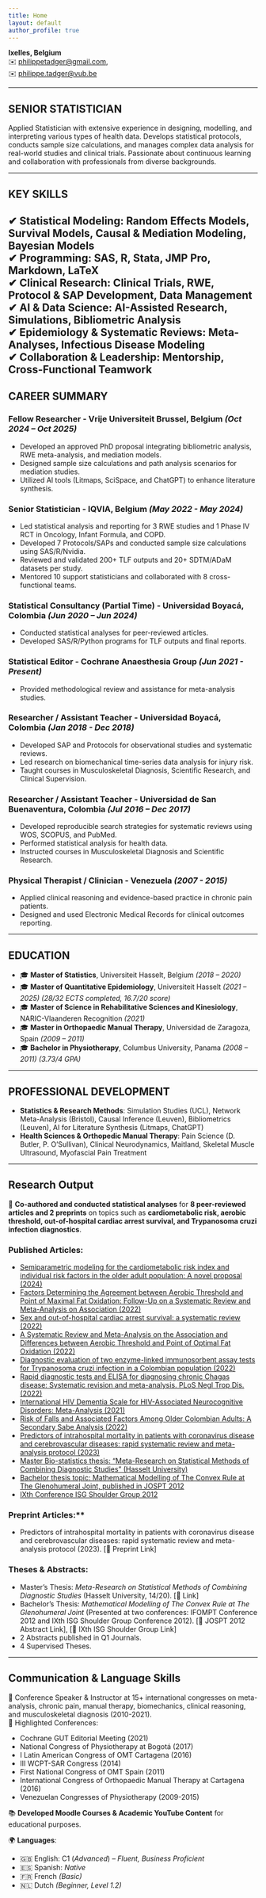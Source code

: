 ```yaml
---
title: Home
layout: default
author_profile: true
---
```

 
**Ixelles, Belgium**  
✉️ <a href="&#109;&#97;&#105;&#108;&#116;&#111;&#58;&#112;&#104;&#105;&#108;&#105;&#112;&#112;&#101;&#116;&#97;&#100;&#103;&#101;&#114;&#64;&#103;&#109;&#97;&#105;&#108;&#46;&#99;&#111;&#109;">philippetadger@gmail.com</a>,  
✉️ <a href="&#109;&#97;&#105;&#108;&#116;&#111;&#58;&#112;&#104;&#105;&#108;&#105;&#112;&#112;&#101;&#46;&#116;&#97;&#100;&#103;&#101;&#114;&#64;&#118;&#117;&#98;&#46;&#98;&#101;">philippe.tadger@vub.be</a>

---

## **SENIOR STATISTICIAN**
Applied Statistician with extensive experience in designing, modelling, and interpreting various types of health data. Develops statistical protocols, conducts sample size calculations, and manages complex data analysis for real-world studies and clinical trials. Passionate about continuous learning and collaboration with professionals from diverse backgrounds.

---

## **KEY SKILLS**
✔ **Statistical Modeling**: Random Effects Models, Survival Models, Causal & Mediation Modeling, Bayesian Models  
✔ **Programming**: SAS, R, Stata, JMP Pro, Markdown, LaTeX  
✔ **Clinical Research**: Clinical Trials, RWE, Protocol & SAP Development, Data Management  
✔ **AI & Data Science**: AI-Assisted Research, Simulations, Bibliometric Analysis  
✔ **Epidemiology & Systematic Reviews**: Meta-Analyses, Infectious Disease Modeling  
✔ **Collaboration & Leadership**: Mentorship, Cross-Functional Teamwork  
---

## **CAREER SUMMARY**

### **Fellow Researcher** - Vrije Universiteit Brussel, Belgium *(Oct 2024 – Oct 2025)*
- Developed an approved PhD proposal integrating bibliometric analysis, RWE meta-analysis, and mediation models.
- Designed sample size calculations and path analysis scenarios for mediation studies.
- Utilized AI tools (Litmaps, SciSpace, and ChatGPT) to enhance literature synthesis.

### **Senior Statistician** - IQVIA, Belgium *(May 2022 - May 2024)*
- Led statistical analysis and reporting for 3 RWE studies and 1 Phase IV RCT in Oncology, Infant Formula, and COPD.
- Developed 7 Protocols/SAPs and conducted sample size calculations using SAS/R/Nvidia.
- Reviewed and validated 200+ TLF outputs and 20+ SDTM/ADaM datasets per study.
- Mentored 10 support statisticians and collaborated with 8 cross-functional teams.

### **Statistical Consultancy (Partial Time)** - Universidad Boyacá, Colombia *(Jun 2020 – Jun 2024)*
- Conducted statistical analyses for peer-reviewed articles.
- Developed SAS/R/Python programs for TLF outputs and final reports.

### **Statistical Editor** - Cochrane Anaesthesia Group *(Jun 2021 - Present)*
- Provided methodological review and assistance for meta-analysis studies.

### **Researcher / Assistant Teacher** - Universidad Boyacá, Colombia *(Jan 2018 - Dec 2018)*
- Developed SAP and Protocols for observational studies and systematic reviews.
- Led research on biomechanical time-series data analysis for injury risk.
- Taught courses in Musculoskeletal Diagnosis, Scientific Research, and Clinical Supervision.

### **Researcher / Assistant Teacher** - Universidad de San Buenaventura, Colombia *(Jul 2016 – Dec 2017)*
- Developed reproducible search strategies for systematic reviews using WOS, SCOPUS, and PubMed.
- Performed statistical analysis for health data.
- Instructed courses in Musculoskeletal Diagnosis and Scientific Research.

### **Physical Therapist / Clinician** - Venezuela *(2007 - 2015)*
- Applied clinical reasoning and evidence-based practice in chronic pain patients.
- Designed and used Electronic Medical Records for clinical outcomes reporting.

---

## **EDUCATION**
- 🎓 **Master of Statistics**, Universiteit Hasselt, Belgium *(2018 – 2020)*
- 🎓 **Master of Quantitative Epidemiology**, Universiteit Hasselt *(2021 – 2025)* *(28/32 ECTS completed, 16.7/20 score)*
- 🎓 **Master of Science in Rehabilitative Sciences and Kinesiology**, NARIC-Vlaanderen Recognition *(2021)*
- 🎓 **Master in Orthopaedic Manual Therapy**, Universidad de Zaragoza, Spain *(2009 – 2011)*
- 🎓 **Bachelor in Physiotherapy**, Columbus University, Panama *(2008 – 2011)* *(3.73/4 GPA)*

---

## **PROFESSIONAL DEVELOPMENT**
- **Statistics & Research Methods**: Simulation Studies (UCL), Network Meta-Analysis (Bristol), Causal Inference (Leuven), Bibliometrics (Leuven), AI for Literature Synthesis (Litmaps, ChatGPT)
- **Health Sciences & Orthopedic Manual Therapy**: Pain Science (D. Butler, P. O’Sullivan), Clinical Neurodynamics, Maitland, Skeletal Muscle Ultrasound, Myofascial Pain Treatment

---

## **Research Output**

📄 **Co-authored and conducted statistical analyses** for **8 peer-reviewed articles and 2 preprints** on topics such as **cardiometabolic risk, aerobic threshold, out-of-hospital cardiac arrest survival, and Trypanosoma cruzi infection diagnostics**.  

### **Published Articles:**
- [Semiparametric modeling for the cardiometabolic risk index and individual risk factors in the older adult population: A novel proposal (2024)](https://pmc.ncbi.nlm.nih.gov/articles/PMC11025852/)
- [Factors Determining the Agreement between Aerobic Threshold and Point of Maximal Fat Oxidation: Follow-Up on a Systematic Review and Meta-Analysis on Association (2022)](https://www.ncbi.nlm.nih.gov/pmc/articles/PMC9819531/)
- [Sex and out-of-hospital cardiac arrest survival: a systematic review (2022)](https://www.ncbi.nlm.nih.gov/pmc/articles/PMC9763524/)
- [A Systematic Review and Meta-Analysis on the Association and Differences between Aerobic Threshold and Point of Optimal Fat Oxidation (2022)](https://www.mdpi.com/1660-4601/19/11/6479)
- [Diagnostic evaluation of two enzyme-linked immunosorbent assay tests for Trypanosoma cruzi infection in a Colombian population (2022)](https://www.revistainfectio.org/P_OJS/index.php/infectio/article/view/1082)
- [Rapid diagnostic tests and ELISA for diagnosing chronic Chagas disease: Systematic revision and meta-analysis. PLoS Negl Trop Dis. (2022)](https://journals.plos.org/plosntds/article?id=10.1371/journal.pntd.0010860)
- [International HIV Dementia Scale for HIV-Associated Neurocognitive Disorders: Meta-Analysis (2021)](https://www.mdpi.com/2075-4418/11/6/1124)
- [Risk of Falls and Associated Factors Among Older Colombian Adults: A Secondary Sabe Analysis (2022)](https://assets.researchsquare.com/files/rs-1858982/v1/f9451123-5cb9-4a66-ab54-7bb8750a7e9a.pdf?c=1662625771)
- [Predictors of intrahospital mortality in patients with coronavirus disease and cerebrovascular diseases: rapid systematic review and meta-analysis protocol (2023)](https://archivosdeneurociencias.org/index.php/ADN/article/view/441)
- [Master Bio-statistics thesis: “Meta-Research on Statistical Methods of Combining Diagnostic Studies” (Hasselt University)](http://hdl.handle.net/1942/32304)
- [Bachelor thesis topic: Mathematical Modelling of The Convex Rule at The Glenohumeral Joint, published in JOSPT 2012](https://doi.org/10.2519/jospt.2012.0302)
- [IXth Conference ISG Shoulder Group 2012](http://citeseerx.ist.psu.edu/viewdoc/download?doi=10.1.1.690.6662&rep=rep1&type=pdf)


### Preprint Articles:**
- Predictors of intrahospital mortality in patients with coronavirus disease and cerebrovascular diseases: rapid systematic review and meta-analysis protocol (2023). [🔗 Preprint Link]  

### **Theses & Abstracts:**  
- Master’s Thesis: *Meta-Research on Statistical Methods of Combining Diagnostic Studies* (Hasselt University, 14/20). [🔗 Link] 
- Bachelor’s Thesis: *Mathematical Modelling of The Convex Rule at The Glenohumeral Joint* (Presented at two conferences: IFOMPT Conference 2012 and IXth ISG Shoulder Group Conference 2012). [🔗 JOSPT 2012 Abstract Link], [🔗 IXth ISG Shoulder Group Link]  
- 2 Abstracts published in Q1 Journals.  
- 4 Supervised Theses.  

---

## **Communication & Language Skills**

🎤 Conference Speaker & Instructor at 15+ international congresses on meta-analysis, chronic pain, manual therapy, biomechanics, clinical reasoning, and musculoskeletal diagnosis (2010-2021).  
🔹 Highlighted Conferences:  
- Cochrane GUT Editorial Meeting (2021)  
- National Congress of Physiotherapy at Bogotá (2017)  
- I Latin American Congress of OMT Cartagena (2016)  
- III WCPT-SAR Congress (2014)  
- First National Congress of OMT Spain (2011)  
- International Congress of Orthopaedic Manual Therapy at Cartagena (2016)  
- Venezuelan Congresses of Physiotherapy (2009-2015)  

📚 **Developed Moodle Courses & Academic YouTube Content** for educational purposes.  


🌍 **Languages**: 
- 🇬🇧 English: C1 (*Advanced*) – *Fluent, Business Proficient*
- 🇪🇸 Spanish: *Native*
- 🇫🇷 French *(Basic)*
- 🇳🇱 Dutch *(Beginner, Level 1.2)*
